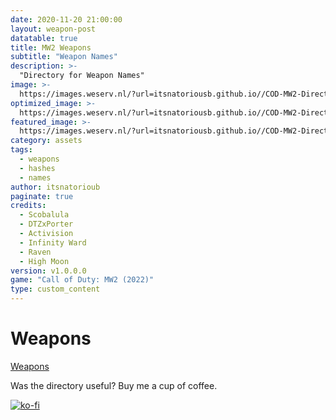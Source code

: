 ```yaml
---
date: 2020-11-20 21:00:00
layout: weapon-post
datatable: true
title: MW2 Weapons
subtitle: "Weapon Names"
description: >-
  "Directory for Weapon Names"
image: >-
  https://images.weserv.nl/?url=itsnatoriousb.github.io//COD-MW2-Directory/assets/img/domination_mercado-01.png&output=png&q=100
optimized_image: >- 
  https://images.weserv.nl/?url=itsnatoriousb.github.io//COD-MW2-Directory/assets/img/domination_mercado-01.png&output=png&q=100
featured_image: >-
  https://images.weserv.nl/?url=itsnatoriousb.github.io//COD-MW2-Directory/assets/img/domination_mercado-01.png&output=png&q=100
category: assets
tags:
  - weapons
  - hashes
  - names
author: itsnatorioub
paginate: true
credits:
  - Scobalula
  - DTZxPorter
  - Activision
  - Infinity Ward
  - Raven
  - High Moon
version: v1.0.0.0
game: "Call of Duty: MW2 (2022)"
type: custom_content
---
```

# Weapons

<a href="https://itsnatoriousb.github.io/COD-MW2-Directory/weapons/">Weapons</a>

Was the directory useful? Buy me a cup of coffee.

<a href="https://ko-fi.com/I2I0FWZ2Z" target="_blank"><img class="kofi" src="https://ko-fi.com/img/githubbutton_sm.svg" alt="ko-fi"></a>